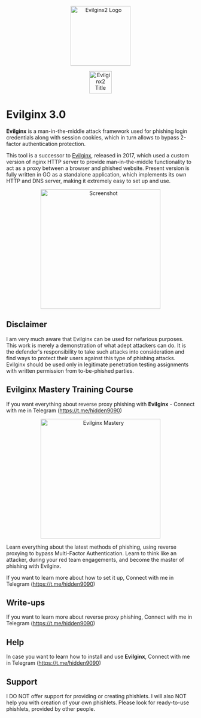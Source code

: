 <p align="center">
  <img alt="Evilginx2 Logo" src="https://raw.githubusercontent.com/kgretzky/evilginx2/master/media/img/evilginx2-logo-512.png" height="160" />
  <p align="center">
    <img alt="Evilginx2 Title" src="https://raw.githubusercontent.com/kgretzky/evilginx2/master/media/img/evilginx2-title-black-512.png" height="60" />
  </p>
</p>

# Evilginx 3.0

**Evilginx** is a man-in-the-middle attack framework used for phishing login credentials along with session cookies, which in turn allows to bypass 2-factor authentication protection.

This tool is a successor to [Evilginx](https://github.com/kgretzky/evilginx), released in 2017, which used a custom version of nginx HTTP server to provide man-in-the-middle functionality to act as a proxy between a browser and phished website.
Present version is fully written in GO as a standalone application, which implements its own HTTP and DNS server, making it extremely easy to set up and use.

<p align="center">
  <img alt="Screenshot" src="https://raw.githubusercontent.com/kgretzky/evilginx2/master/media/img/screen.png" height="320" />
</p>

## Disclaimer

I am very much aware that Evilginx can be used for nefarious purposes. This work is merely a demonstration of what adept attackers can do. It is the defender's responsibility to take such attacks into consideration and find ways to protect their users against this type of phishing attacks. Evilginx should be used only in legitimate penetration testing assignments with written permission from to-be-phished parties.

## Evilginx Mastery Training Course

If you want everything about reverse proxy phishing with **Evilginx** - Connect with me in Telegram
(https://t.me/hidden9090)

<p align="center">
  <a href="https://academy.breakdev.org/evilginx-mastery"><img alt="Evilginx Mastery" src="https://raw.githubusercontent.com/kgretzky/evilginx2/master/media/img/evilginx_mastery.jpg" height="320" /></a>
</p>

Learn everything about the latest methods of phishing, using reverse proxying to bypass Multi-Factor Authentication. Learn to think like an attacker, during your red team engagements, and become the master of phishing with Evilginx.




If you want to learn more about how to set it up, Connect with me in Telegram
(https://t.me/hidden9090)

## Write-ups

If you want to learn more about reverse proxy phishing, Connect with me in Telegram
(https://t.me/hidden9090)


## Help

In case you want to learn how to install and use **Evilginx**, 
Connect with me in Telegram
(https://t.me/hidden9090)
## Support

I DO NOT offer support for providing or creating phishlets. I will also NOT help you with creation of your own phishlets. Please look for ready-to-use phishlets, provided by other people.
